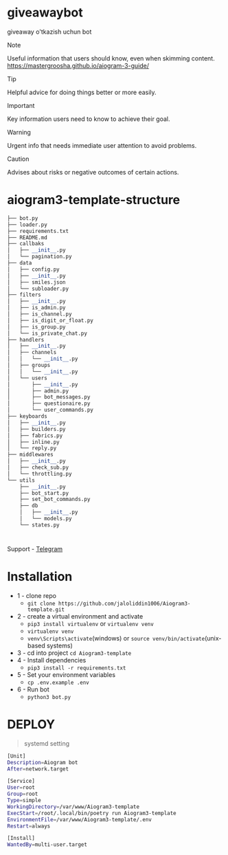 # giveawaybot
giveaway o'tkazish uchun bot

> [!NOTE]
> Useful information that users should know, even when skimming content.
> https://mastergroosha.github.io/aiogram-3-guide/

> [!TIP]
> Helpful advice for doing things better or more easily.

> [!IMPORTANT]
> Key information users need to know to achieve their goal.

> [!WARNING]
> Urgent info that needs immediate user attention to avoid problems.

> [!CAUTION]
> Advises about risks or negative outcomes of certain actions.


 # aiogram3-template-structure

```python
├── bot.py
├── loader.py
├── requirements.txt
├── README.md
├── callbaks
│   ├── __init__.py
│   └── pagination.py
├── data
│   ├── config.py
│   ├── __init__.py
│   ├── smiles.json
│   └── subloader.py
├── filters
│   ├── __init__.py
│   ├── is_admin.py
│   ├── is_channel.py
│   ├── is_digit_or_float.py
│   ├── is_group.py
│   └── is_private_chat.py
├── handlers
│   ├── __init__.py
│   ├── channels
│   │   └── __init__.py
│   ├── groups
│   │   └── __init__.py
│   └── users
│       ├── __init__.py
│       ├── admin.py
│       ├── bot_messages.py
│       ├── questionaire.py
│       └── user_commands.py
├── keyboards
│   ├── __init__.py
│   ├── builders.py
│   ├── fabrics.py
│   ├── inline.py
│   └── reply.py
├── middlewares
│   ├── __init__.py
│   ├── check_sub.py
│   └── throttling.py
└── utils
    ├── __init__.py
    ├── bot_start.py
    ├── set_bot_commands.py
    ├── db
    │   ├── __init__.py
    │   └── models.py
    └── states.py
```
#
Support  - <a href="https://t.me/Jaloliddin_Mamatmusayev">Telegram</a><br>

# Installation
* 1 - clone repo 
   - ```git clone https://github.com/jaloliddin1006/Aiogram3-template.git```
* 2 - create a virtual environment and activate
  - ```pip3 install virtualenv``` or ```virtualenv venv```
  - ```virtualenv venv```
  - ```venv\Scripts\activate```(windows) or ```source venv/bin/activate```(unix-based systems)
* 3 - cd into project ```cd Aiogram3-template```
* 4 - Install dependencies
  - ```pip3 install -r requirements.txt```
* 5 - Set your environment variables
  - ```cp .env.example .env```
* 6 - Run bot
  - ```python3 bot.py```



#

# DEPLOY
>systemd setting
```sh
[Unit]
Description=Aiogram bot
After=network.target

[Service]
User=root
Group=root
Type=simple
WorkingDirectory=/var/www/Aiogram3-template
ExecStart=/root/.local/bin/poetry run Aiogram3-template
EnvironmentFile=/var/www/Aiogram3-template/.env
Restart=always

[Install]
WantedBy=multi-user.target
```

